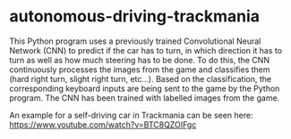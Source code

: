 # autonomous-driving-trackmania

This Python program uses a previously trained Convolutional Neural Network (CNN) to predict if the car has to turn, in which direction it has to turn as well as how much steering has to be done. To do this, the CNN continuously processes the images from the game and classifies them (hard right turn, slight right turn, etc...). Based on the classification, the corresponding keyboard inputs are being sent to the game by the Python program. The CNN has been trained with labelled images from the game.

An example for a self-driving car in Trackmania can be seen here:
https://www.youtube.com/watch?v=BTC8QZOIFgc
